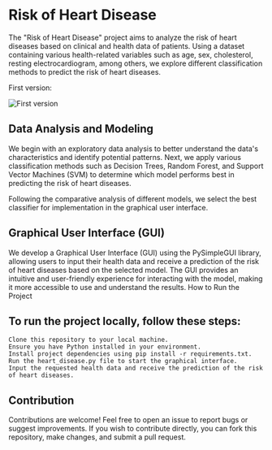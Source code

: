 # Risk of Heart Disease

The "Risk of Heart Disease" project aims to analyze the risk of heart diseases based on clinical and health data of patients. Using a dataset containing various health-related variables such as age, sex, cholesterol, resting electrocardiogram, among others, we explore different classification methods to predict the risk of heart diseases.


First version:

![First version](https://github.com/Barboss4/Risk-of-Heart-Disease/assets/118753474/51bcb8ae-55f3-400e-abce-66d00a73657f)


## Data Analysis and Modeling

We begin with an exploratory data analysis to better understand the data's characteristics and identify potential patterns. Next, we apply various classification methods such as Decision Trees, Random Forest, and Support Vector Machines (SVM) to determine which model performs best in predicting the risk of heart diseases.

Following the comparative analysis of different models, we select the best classifier for implementation in the graphical user interface.
## Graphical User Interface (GUI)

We develop a Graphical User Interface (GUI) using the PySimpleGUI library, allowing users to input their health data and receive a prediction of the risk of heart diseases based on the selected model. The GUI provides an intuitive and user-friendly experience for interacting with the model, making it more accessible to use and understand the results.
How to Run the Project

## To run the project locally, follow these steps:

    Clone this repository to your local machine.
    Ensure you have Python installed in your environment.
    Install project dependencies using pip install -r requirements.txt.
    Run the heart_disease.py file to start the graphical interface.
    Input the requested health data and receive the prediction of the risk of heart diseases.

##  Contribution

Contributions are welcome! Feel free to open an issue to report bugs or suggest improvements. If you wish to contribute directly, you can fork this repository, make changes, and submit a pull request.
